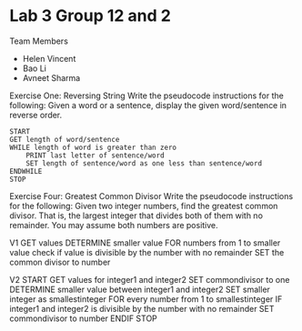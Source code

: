 # Lab 3 Group 12 and 2

Team Members
- Helen Vincent
- Bao Li
- Avneet Sharma

Exercise One: Reversing String
Write the pseudocode instructions for the following:
Given a word or a sentence, display the given word/sentence in reverse order.

	START 
	GET length of word/sentence
	WHILE length of word is greater than zero
		PRINT last letter of sentence/word
		SET length of sentence/word as one less than sentence/word
	ENDWHILE
	STOP

Exercise Four: Greatest Common Divisor
Write the pseudocode instructions for the following:
Given two integer numbers, find the greatest common divisor. That is, the largest integer that divides both of them with no remainder. You may assume both numbers are positive.

V1
	GET values
	DETERMINE smaller value
	FOR numbers from 1 to smaller value check if value is divisible by the number with no remainder
	SET the common divisor to number 
	
V2
	START
	GET values for integer1 and integer2
	SET commondivisor to one
	DETERMINE smaller value between integer1 and integer2
	SET smaller integer as smallestinteger
	FOR every number from 1 to smallestinteger
		IF integer1 and integer2 is divisible by the number with no remainder
			SET commondivisor to number
		ENDIF
	STOP

